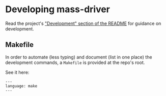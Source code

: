 # Developing mass-driver

Read the project's ["Development" section of the README](index) for guidance on development.

## Makefile

In order to automate (less typing) and document (list in one place) the
development commands, a `Makefile` is provided at the repo's root.

See it here:

```{literalinclude} ../../Makefile
---
language: make
---
```

